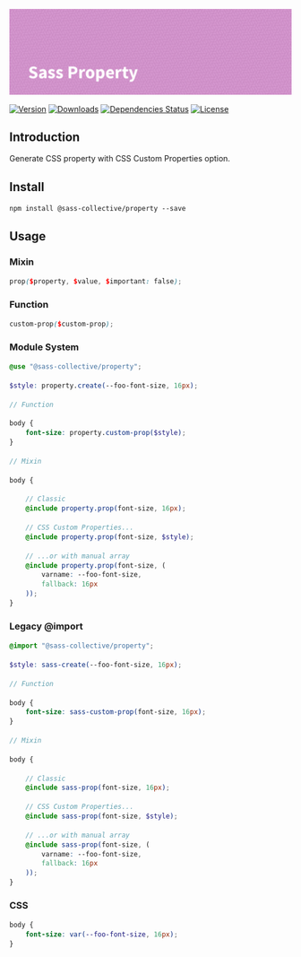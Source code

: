 ![Sass Property](.github/banner.png)

[![Version](https://flat.badgen.net/npm/v/@sass-collective/property)](https://www.npmjs.com/package/@sass-collective/property)
[![Downloads](https://flat.badgen.net/npm/dt/@sass-collective/property)](https://www.npmjs.com/package/@sass-collective/property)
[![Dependencies Status](https://david-dm.org/sass-collective/sass-collective/status.svg?style=flat-square&path=packages/property)](https://david-dm.org/sass-collective/sass-collective?path=packages/property)
[![License](https://flat.badgen.net/npm/license/@sass-collective/property)](https://www.npmjs.com/package/@sass-collective/property)

## Introduction

Generate CSS property with CSS Custom Properties option.

## Install

    npm install @sass-collective/property --save

## Usage

### Mixin

```scss
prop($property, $value, $important: false);
```

### Function

```scss
custom-prop($custom-prop);
```

### Module System

```scss
@use "@sass-collective/property";

$style: property.create(--foo-font-size, 16px);

// Function

body {
    font-size: property.custom-prop($style);
}

// Mixin

body {
    
    // Classic
    @include property.prop(font-size, 16px);

    // CSS Custom Properties...
    @include property.prop(font-size, $style);

    // ...or with manual array
    @include property.prop(font-size, (
        varname: --foo-font-size,
        fallback: 16px
    ));
}
```

### Legacy @import

```scss
@import "@sass-collective/property";

$style: sass-create(--foo-font-size, 16px);

// Function

body {
    font-size: sass-custom-prop(font-size, 16px);
}

// Mixin

body {
    
    // Classic
    @include sass-prop(font-size, 16px);

    // CSS Custom Properties...
    @include sass-prop(font-size, $style);

    // ...or with manual array
    @include sass-prop(font-size, (
        varname: --foo-font-size,
        fallback: 16px
    ));
}
```

### CSS

```css
body {
    font-size: var(--foo-font-size, 16px);
}
```
